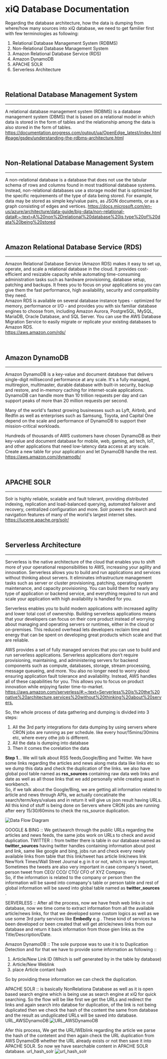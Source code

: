 <h1>xiQ Database Documentation</h1>
Regarding the database architecture, how the data is dumping from where/how many sources into xiQ database, we need to get familier first with few terminologies as following: 

1. Relational Database Management System (RDBMS)
2. Non-Relational Database Management System
3. Amazon Relational Database Service (RDS)
4. Amazon DynamoDB
5. APACHE SOLR
6. Serverless Architecture

<br>
<h2>Relational Database Management System</h2>

---
A relational database management system (RDBMS) is a database management system (DBMS) that is based on a relational model in which data is stored in the form of tables and the relationship among the data is also stored in the form of tables.
<https://documentation.progress.com/output/ua/OpenEdge_latest/index.html#page/gsdev/understanding-the-rdbms-architecture.html>

<br>
<h2>Non-Relational Database Management System</h2>

---
A non-relational database is a database that does not use the tabular schema of rows and columns found in most traditional database systems. Instead, non-relational databases use a storage model that is optimized for the specific requirements of the type of data being stored. For example, data may be stored as simple key/value pairs, as JSON documents, or as a graph consisting of edges and vertices.
<https://docs.microsoft.com/en-us/azure/architecture/data-guide/big-data/non-relational-data#:~:text=A%20non%2Drelational%20database%20is,type%20of%20data%20being%20stored>

<br>
<h2>Amazon Relational Database Service (RDS)</h2>

---
Amazon Relational Database Service (Amazon RDS) makes it easy to set up, operate, and scale a relational database in the cloud. It provides cost-efficient and resizable capacity while automating time-consuming administration tasks such as hardware provisioning, database setup, patching and backups. It frees you to focus on your applications so you can give them the fast performance, high availability, security and compatibility they need.<br>
Amazon RDS is available on several database instance types - optimized for memory, performance or I/O - and provides you with six familiar database engines to choose from, including Amazon Aurora, PostgreSQL, MySQL, MariaDB, Oracle Database, and SQL Server. You can use the AWS Database Migration Service to easily migrate or replicate your existing databases to Amazon RDS.<br>
<https://aws.amazon.com/rds/>

<br>
<h2>Amazon DynamoDB</h2>

---
Amazon DynamoDB is a key-value and document database that delivers single-digit millisecond performance at any scale. It's a fully managed, multiregion, multimaster, durable database with built-in security, backup and restore, and in-memory caching for internet-scale applications. DynamoDB can handle more than 10 trillion requests per day and can support peaks of more than 20 million requests per second.

Many of the world's fastest growing businesses such as Lyft, Airbnb, and Redfin as well as enterprises such as Samsung, Toyota, and Capital One depend on the scale and performance of DynamoDB to support their mission-critical workloads.

Hundreds of thousands of AWS customers have chosen DynamoDB as their key-value and document database for mobile, web, gaming, ad tech, IoT, and other applications that need low-latency data access at any scale. Create a new table for your application and let DynamoDB handle the rest.<br>
<https://aws.amazon.com/dynamodb/>

<br>
<h2>APACHE SOLR</h2>

---
Solr is highly reliable, scalable and fault tolerant, providing distributed indexing, replication and load-balanced querying, automated failover and recovery, centralized configuration and more. Solr powers the search and navigation features of many of the world's largest internet sites.<br>
<https://lucene.apache.org/solr/>

<br>
<h2>Serverless Architecture</h2>

---
Serverless is the native architecture of the cloud that enables you to shift more of your operational responsibilities to AWS, increasing your agility and innovation. Serverless allows you to build and run applications and services without thinking about servers. It eliminates infrastructure management tasks such as server or cluster provisioning, patching, operating system maintenance, and capacity provisioning. You can build them for nearly any type of application or backend service, and everything required to run and scale your application with high availability is handled for you.<br>

Serverless enables you to build modern applications with increased agility and lower total cost of ownership. Building serverless applications means that your developers can focus on their core product instead of worrying about managing and operating servers or runtimes, either in the cloud or on-premises. This reduced overhead lets developers reclaim time and energy that can be spent on developing great products which scale and that are reliable.

AWS provides a set of fully managed services that you can use to build and run serverless applications. Serverless applications don’t require provisioning, maintaining, and administering servers for backend components such as compute, databases, storage, stream processing, message queueing, and more. You also no longer need to worry about ensuring application fault tolerance and availability. Instead, AWS handles all of these capabilities for you. This allows you to focus on product innovation while enjoying faster time-to-market.
<br>
<https://aws.amazon.com/serverless/#:~:text=Serverless%20is%20the%20native%20architecture,services%20without%20thinking%20about%20servers.>

So, the whole process of data gathering and dumping is divided into 3 steps:
1. All the 3rd party integrations for data dumping by using servers where CRON jobs are running as per schedule. like every hour/15mins/30mins etc, where every othe job is different.
2. All the data is dumping into database
3. Then it comes the corelation the data

**Step 1**...  We will talk about RSS feeds,Google/Bing and Twitter. We have some links regarding the articles and news along meta data like links etc so we dump this data and check the duplication of the links. we also have global pool table named as **rss_sources** containing raw data web links and date as well as all those links that we add personally while creating asset in workbench.<br>
So, if we talk about the Google/Bing, we are getting all information related to article and news through APIs, we actually concatinate the search/term/keys/values and in return it will give us json result having URLs. All this kind of stuff is being done on Servers where CRON jobs are running after eery 15/30/60mins to check the rss_source duplication.

![Data Flow Diagram](ArchitectureDiagram.png)

GOOGLE & BING :: We get/search through the public URLs regarding the articles and news feeds, the same jobs work on URLs to check and avoid duplication.
TWITTER :: from twitter there is table in our database named as **twitter_sources** having twitter handles containing information about post and link, same like google and bing, jobs run and check every newly available links from table that this link/tweet has article link/news link NewYork Times/Wall Street Journal e.g in it or not, which is very important.<br>
Sometimes the tweets are also very important in case company's tweet, person tweet from CEO/ CCO/ CTO/ CFO of XYZ Company.<br>
So, if the information is related to the company or person then the information will be saved into comapany's table or person table and rest of global information will be saved into global table named as **twitter_sources** .<br>

SERVERLESS :: After all the process, now we have fresh web links in out database, now we time come to extract information from all the available article/news links, for that we developed some custom logics as well as we use some 3rd party services like **Embedly** e.g . These kind of services ha been developed or been created that will get atricle/news links from our database and return it back information from those gien links as the Title/Description/Date.<br>

Amazon DynamoDB :: The sole purpose was to use it is to Duplication Detection and for that we have to provide some information as following ::
1. Article/New Link ID (Which is self generated by in the table by database)
2. Article/New Weblink
3. place Article contant hash

So by providing these information we can check the duplication.

APACHE SOLR :: is basically NonRelationa Database as well as it is open based search engine which is being use as search engine at xiQ for quick searching. So the flow will be like first we get the URLs and redirect the links and again search into databse for duplication, of the link is not being duplicated then we check the hash of the content the same from database and the result as unduplicated URLs will be saved into database.
URL_AWSDynamoDB
![URL_AWSDynamoDB](URL_AWSDynamoDB.png)

Afer this process, We get the URL/WEblink regarding the article we parse the hash of the contetent and then again check the URL duplication from AWS DynamoDB whether the URL already exists or not then save it into APACHE SOLR. So now we have searchable content in APACHE SOLR database.
url_hash_solr
![url_hash_solr](url_hash_solr.png)

